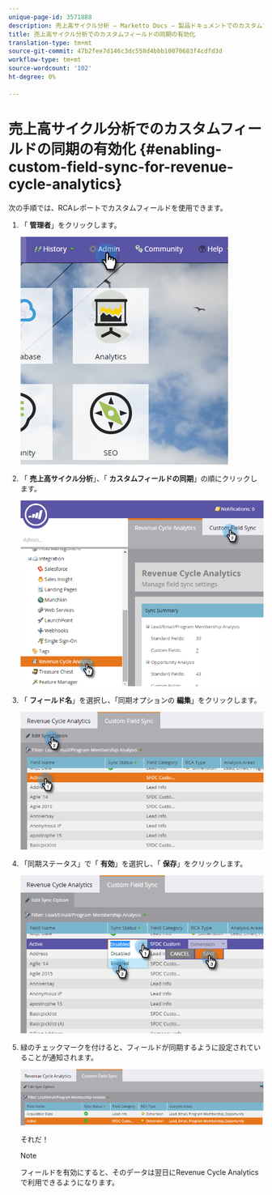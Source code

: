 ```yaml
---
unique-page-id: 3571888
description: 売上高サイクル分析 — Marketto Docs — 製品ドキュメントでのカスタムフィールドの同期の有効化
title: 売上高サイクル分析でのカスタムフィールドの同期の有効化
translation-type: tm+mt
source-git-commit: 47b2fee7d146c3dc558d4bbb10070683f4cdfd3d
workflow-type: tm+mt
source-wordcount: '102'
ht-degree: 0%

---
```



# 売上高サイクル分析でのカスタムフィールドの同期の有効化 {#enabling-custom-field-sync-for-revenue-cycle-analytics}

次の手順では、RCAレポートでカスタムフィールドを使用できます。

1. 「 **管理者**」をクリックします。

   ![](assets/one.png)

1. 「 **売上高サイクル分析**」、「 **カスタムフィールドの同期**」の順にクリックします。

   ![](assets/two.png)

1. 「 **フィールド名**」を選択し、「同期オプションの **編集**」をクリックします。

   ![](assets/three.png)

1. 「同期ステータス」で「 **有効**」を選択し、「 **保存**」をクリックします。

   ![](assets/four.png)

1. 緑のチェックマークを付けると、フィールドが同期するように設定されていることが通知されます。

   ![](assets/five.png)

   それだ！

   >[!NOTE]
   >
   >フィールドを有効にすると、そのデータは翌日にRevenue Cycle Analyticsで利用できるようになります。

